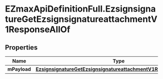 # EZmaxApiDefinitionFull.EzsignsignatureGetEzsignsignatureattachmentV1ResponseAllOf

## Properties

Name | Type | Description | Notes
------------ | ------------- | ------------- | -------------
**mPayload** | [**EzsignsignatureGetEzsignsignatureattachmentV1ResponseMPayload**](EzsignsignatureGetEzsignsignatureattachmentV1ResponseMPayload.md) |  | 


